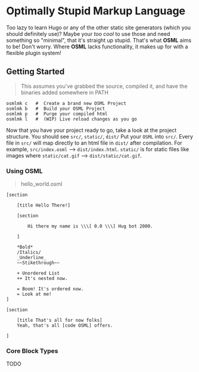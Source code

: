 # Optimally Stupid Markup Language

Too lazy to learn Hugo or any of the other static site generators (which you should definitely use)?
Maybe your *too cool* to use those and need something so "minimal", that it's straight up stupid.
That's what **OSML** aims to be!
Don't worry.
Where **OSML** lacks functionality, it makes up for with a flexible plugin system!

## Getting Started

> This assumes you've grabbed the source, compiled it, and have the binaries added somewhere in PATH

```
osmlmk c   #  Create a brand new OSML Project
osmlmk b   #  Build your OSML Project
osmlmk p   #  Purge your compiled html  
osmlmk l   #  (WIP) Live reload changes as you go
```

Now that you have your project ready to go, take a look at the project structure.
You should see `src/`, `static/`, `dist/`
Put your `OSML` into `src/`.
Every file in `src/` will map directly to an html file in `dist/` after compilation.
For example, `src/index.osml` --> `dist/index.html`.
`static/` is for static files like images where `static/cat.gif` --> `dist/static/cat.gif`.

### Using OSML

> hello\_world.osml

```
[section
    
    [title Hello There!]

    [section
        
        Hi there my name is \\\[ 0.0 \\\] Hug bot 2000.

    ]

    *Bold*
    /Italics/
    _Underline_ 
    ~~Stikethrough~~

    + Unordered List
    ++ It's nested now.

    = Boom! It's ordered now.
    = Look at me!
]

[section

    [title That's all for now folks]
    Yeah, that's all [code OSML] offers.

]

```

### Core Block Types

TODO

